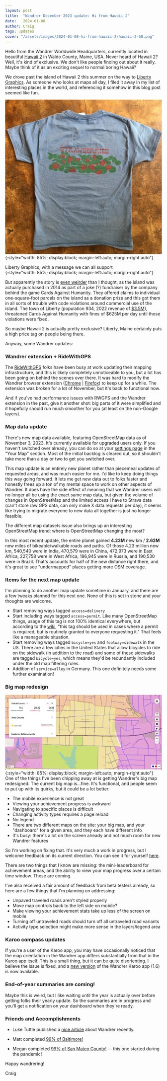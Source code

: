 ```yaml
---
layout: post
title:  "Wandrer December 2023 update: Hi from Hawaii 2"
date:   2024-01-08
author: Craig
tags: updates
cover: "/assets/images/2024-01-08-hi-from-hawaii-2/hawaii-2-50.png"
---
```


Hello from the Wandrer Worldwide Headquarters, currently located in beautiful [Hawaii 2](https://www.openstreetmap.org/way/150538916) in Waldo County, Maine, USA. Never heard of Hawaii 2? Well, it's kind of exclusive. We don't like people finding out about it really. Maybe think of it as an exciting sequel to normal boring Hawaii?

We drove past the island of Hawaii 2 this summer on the way to [Liberty Graphics](https://lgtees.com/). As someone who looks at maps all day, I filed it away in my list of interesting places in the world, and referencing it somehow in this blog post seemed like fun.

![](/assets/images/2024-01-08-hi-from-hawaii-2/liberty.jpg){:style="width: 85%; display:block; margin-left:auto; margin-right:auto"}
<figcaption>Liberty Graphics, with a message we can all support
</figcaption>{:style="width: 85%; display:block; margin-left:auto; margin-right:auto"}

But apparently the story is [even weirder](https://en.wikipedia.org/wiki/Hawaii_2) than I thought, as the island was actually purchased in 2014 as part of a joke (?) fundraiser by the company behind the game Cards Against Humanity. They offered claims to individual one-square-foot parcels on the island as a donation prize and this got them in all sorts of trouble with code violations around commercial use of the island. The town of Liberty (population 934, 2022 revenue of [$3.5M](https://libertymaine.us/wp-content/uploads/2023/03/2022-Annual-Report.pdf)), threatened Cards Against Humanity with fines of $625M per day until those violations were fixed.

So maybe Hawaii 2 is actually pretty exclusive? Liberty, Maine certainly puts a high price tag on people being there.

Anyway, some Wandrer updates:

### Wandrer extension + RideWithGPS
The [RideWithGPS](https://ridewithgps.com) folks have been busy at work updating their mapping infrastructure, and this is likely completely unnoticeable to you, but a lot has been going on behind the scenes over there. It was hard to modify the Wandrer browser extension ([Chrome](https://chrome.google.com/webstore/detail/wandrer-map-overlay/nmcamjnbjejckmdbobepfjdehbfillan) | [Firefox](https://addons.mozilla.org/en-US/firefox/addon/wandrer-map-overlay/)) to keep up for a while. The extension was broken for a lot of November, but it's back to functional now.

And if you've had performance issues with RWGPS and the Wandrer extension in the past, give it another shot: big parts of it were simplified and it hopefully should run much smoother for you (at least on the non-Google layers).

### Map data update
There's new map data available, featuring OpenStreetMap data as of November 3, 2023. It's currently available for upgraded users only. If you haven't switched over already, you can do so at your [settings page](https://wandrer.earth/settings#preferences) in the "Your Map" section. Most of the initial backlog is cleared out, so it shouldn't take more than a day or two to get you switched over.

This map update is an entirely new planet rather than piecemeal updates of requested areas, and was much easier for me. I'd like to keep doing things this way going forward. It lets me get new data out to folks faster and honestly frees up a ton of my mental space to work on other aspects of Wandrer. It does have the side effect of meaning that we Wandrer users will no longer all be using the exact same map data, but given the volume of changes in OpenStreetMap and the limited access I have to Strava data (can't store raw GPS data, can only make X data requests per day), it seems like trying to migrate everyone to new data all together is just no longer feasible.

The different map datasets issue also brings up an interesting OpenStreetMap trend: where is OpenStreetMap changing the most?

In this most recent update, the entire planet gained **4.23M** new km / **2.62M** new miles of bikeable/walkable roads and paths. Of those 4.23 million new km, 540,540 were in India, 470,579 were in China, 472,973 were in East Africa, 227,758 were in West Africa, 196,945 were in Russia, and 190,530 were in Brazil. That's accounts for half of the new distance right there, and it's great to see "undermapped" places getting more OSM coverage.

### Items for the next map update

I'm planning to do another map update sometime in January, and there are a few tweaks planned for this next one. None of this is set in stone and your thoughts are welcome.

* Start removing ways tagged `access=delivery`
* Start including ways tagged `access=permit`. Like many OpenStreetMap things, usage of this tag is not 100% identical everywhere, but according to the [wiki](https://wiki.openstreetmap.org/wiki/Tag:access%3Dpermit), "this tag should be used in cases where a permit is required, but is routinely granted to everyone requesting it." That feels like a manageable situation.
* Start removing ways tagged `bicycle=yes` and `footway=sidewalk` in the US. There are a few cities in the United States that allow bicycles to ride on the sidewalk (in addition to the road) and some of these sidewalks are tagged `bicycle=yes`, which means they'd be redundantly included under the old map filtering rules.
* Addition of `service=alley` in Germany. This one definitely needs some further examination!

### Big map redesign
![](/assets/images/2024-01-08-hi-from-hawaii-2/my_places.png){:style="width: 85%; display:block; margin-left:auto; margin-right:auto"}
One of the things I've been chipping away at is getting Wandrer's big map redesigned. The current big map is...fine. It's functional, and people seem to put up with its quirks, but it could be a lot better:
* The mobile experience is not great
* Viewing your achievement progress is awkward
* Navigating to specific places is difficult
* Changing activity types requires a page reload
* No legend
* There are two different maps on the site: your big map, and your "dashboard" for a given area, and they each have different info
* It's busy: there's a lot on the screen already and not much room for new Wandrer features

So I'm working on fixing that. It's very much a work in progress, but I welcome feedback on its current direction. You can see it for yourself [here](https://wandrer.earth/dashboard/my_places).

There are two things that I know are missing: the mini-leaderboard for achievement areas, and the ability to view your map progress over a certain time window. These are coming.

I've also received a fair amount of feedback from beta testers already, so here are a few things that I'm planning on addressing:
* Unpaved traveled roads aren't styled properly
* Move map controls back to the left side on mobile?
* Make viewing your achievement stats take up less of the screen on mobile
* Turning off untraveled roads should turn off all untraveled road variants
* Activity type selection might make more sense in the layers/legend area

### Karoo compass updates
If you're a user of the Karoo app, you may have occasionally noticed that the map orientation in the Wandrer app differs substantially from that in the Karoo app itself. This is a small thing, but it can be quite disorienting. I believe the issue is fixed, and a [new version](https://wandrer.earth/karoo) of the Wandrer Karoo app (1.6) is now available.

### End-of-year summaries are coming!
Maybe this is weird, but I like waiting until the year is actually over before getting folks their yearly update. So the summaries are in progress and you'll get a notification on your dashboard when they're ready.

### Friends and Accomplishments
* Luke Tuttle published a [nice article](https://www.ultrarunningdestinations.com/home/using-wandrerearth-to-motivate-your-discovery-of-new-trails-not-just-log-miles) about Wandrer recently.

* Matt completed [99% of Baltimore!](https://www.strava.com/clubs/528504/posts/27145837)

* Megan completed [99% of San Mateo County!](https://www.strava.com/clubs/528504/posts/27217779) -- this one started during the pandemic!

Happy wandrering!

Craig

